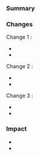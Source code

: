 ### Summary
<!-- Provide a brief description of the PR's purpose here. -->

### Changes
<!-- List all the changes introduced in this PR. -->
Change 1 <!-- Rename Change 1 to reflect change title -->:
- <!-- Bullet point the changes in update 1. -->
-  

Change 2 <!-- Rename Change 2 to reflect change title -->:
- <!-- Bullet point the changes in update 2. -->
-  

Change 3 <!-- Rename Change 3 to reflect change title -->:
- <!-- Bullet point the changes in update 3. -->
-  

### Impact
- <!-- Bullet point the expected impact this PR will have on the codebase. -->
-  